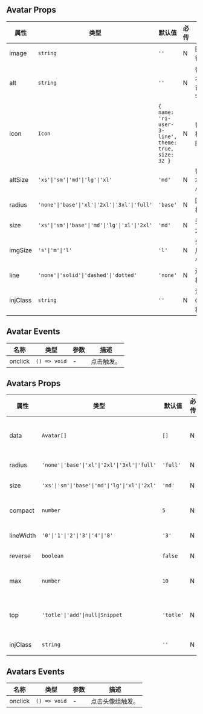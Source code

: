## Avatar Props

| 属性     | 类型                                          | 默认值                                              | 必传 | 说明                                                                     |
| -------- | --------------------------------------------- | --------------------------------------------------- | ---- | ------------------------------------------------------------------------ |
| image    | `string`                                      | `''`                                                | N    | 图片路径。                                                               |
| alt      | `string`                                      | `''`                                                | N    | 替换文本，建议单字。                                                     |
| icon     | `Icon`                                        | `{ name: 'ri-user-3-line', theme: true, size: 32 }` | N    | 替换图标 [Icon Props](https://stdf.design/#/components?nav=icon&tab=1)。 |
| altSize  | `'xs'\|'sm'\|'md'\|'lg'\|'xl'`                | `'md'`                                              | N    | 替换文本大小。                                                           |
| radius   | `'none'\|'base'\|'xl'\|'2xl'\|'3xl'\|'full'`  | `'base'`                                            | N    | 圆角风格。                                                               |
| size     | `'xs'\|'sm'\|'base'\|'md'\|'lg'\|'xl'\|'2xl'` | `'md'`                                              | N    | 头像框大小。                                                             |
| imgSize  | `'s'\|'m'\|'l'`                               | `'l'`                                               | N    | 头像图片大小。                                                           |
| line     | `'none'\|'solid'\|'dashed'\|'dotted'`         | `'none'`                                            | N    | 边框风格。                                                               |
| injClass | `string`                                      | `''`                                                | N    | 注入 CSS 名称。                                                          |

## Avatar Events

| 名称    | 类型         | 参数 | 描述       |
| ------- | ------------ | ---- | ---------- |
| onclick | `() => void` | -    | 点击触发。 |

## Avatars Props

| 属性      | 类型                                          | 默认值    | 必传 | 说明                                                                                   |
| --------- | --------------------------------------------- | --------- | ---- | -------------------------------------------------------------------------------------- |
| data      | `Avatar[]`                                    | `[]`      | N    | 由 Avatar Props 组成的头像数据。                                                       |
| radius    | `'none'\|'base'\|'xl'\|'2xl'\|'3xl'\|'full'`  | `'full'`  | N    | 圆角风格。                                                                             |
| size      | `'xs'\|'sm'\|'base'\|'md'\|'lg'\|'xl'\|'2xl'` | `'md'`    | N    | 头像框大小。                                                                           |
| compact   | `number`                                      | `5`       | N    | 紧凑程度，越大越紧凑。                                                                 |
| lineWidth | `'0'\|'1'\|'2'\|'3'\|'4'\|'8'`                | `'3'`     | N    | 边框粗细。                                                                             |
| reverse   | `boolean`                                     | `false`   | N    | 是否反向。                                                                             |
| max       | `number`                                      | `10`      | N    | 最大最大显示数量。                                                                     |
| top       | `'totle'\|'add'\|null\|Snippet`               | `'totle'` | N    | 顶层内容，注：类型 [Snippet](https://svelte.dev/docs/svelte/snippet#Typing-snippets)。 |
| injClass  | `string`                                      | `''`      | N    | 注入 CSS 名称。                                                                        |

## Avatars Events

| 名称    | 类型         | 参数 | 描述             |
| ------- | ------------ | ---- | ---------------- |
| onclick | `() => void` | -    | 点击头像组触发。 |
